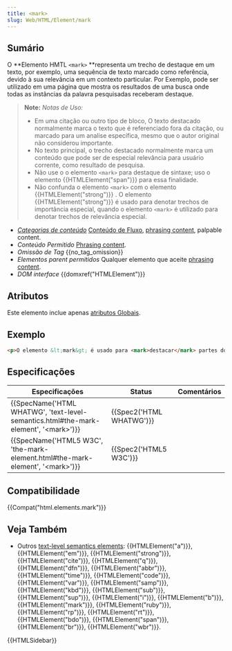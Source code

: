 ```yaml
---
title: <mark>
slug: Web/HTML/Element/mark
---
```


## Sumário

O **Elemento HMTL `<mark>` **representa um trecho de destaque em um texto, por exemplo, uma sequência de texto marcado como referência, devido à sua relevância em um contexto particular. Por Exemplo, pode ser utilizado em uma página que mostra os resultados de uma busca onde todas as instâncias da palavra pesquisadas receberam destaque.

> **Note:** _Notas de Uso:_
>
> - Em uma citação ou outro tipo de bloco, O texto destacado normalmente marca o texto que é referenciado fora da citação, ou marcado para um analise específica, mesmo que o autor original não considerou importante.
> - No texto principal, o trecho destacado normalmente marca um conteúdo que pode ser de especial relevância para usuário corrente, como resultado de pesquisa.
> - Não use o o elemento `<mark>` para destaque de sintaxe; uso o elemento {{HTMLElement("span")}} para essa finalidade.
> - Não confunda o elemento `<mark>` com o elemento {{HTMLElement("strong")}} . O elemento {{HTMLElement("strong")}} é usado para denotar trechos de importância especial, quando o elemento `<mark>` é utilizado para denotar trechos de relevância especial.

- _[Categorias de conteúdo](/pt-BR/docs/HTML/Content_categories)_ [Conteúdo de Fluxo](/pt-BR/docs/HTML/Content_categories#Flow_content), [phrasing content](/pt-BR/docs/HTML/Content_categories#Phrasing_content), palpable content.
- _Conteúdo Permitido_ [Phrasing content](/pt-BR/docs/HTML/Content_categories#Phrasing_content).
- _Omissão de Tag_ {{no_tag_omission}}
- _Elementos parent permitidos_ Qualquer elemento que aceite [phrasing content](/pt-BR/docs/HTML/Content_categories#Phrasing_content).
- _DOM interface_ {{domxref("HTMLElement")}}

## Atributos

Este elemento inclue apenas [atributos Globais](/pt-BR/docs/HTML/Global_attributes).

## Exemplo

```html
<p>O elemento &lt;mark&gt; é usado para <mark>destacar</mark> partes do texto</p>
```

## Especificações

| Especificações                                                                                                           | Status                           | Comentários |
| ------------------------------------------------------------------------------------------------------------------------ | -------------------------------- | ----------- |
| {{SpecName('HTML WHATWG', 'text-level-semantics.html#the-mark-element', '&lt;mark&gt;')}} | {{Spec2('HTML WHATWG')}} |             |
| {{SpecName('HTML5 W3C', 'the-mark-element.html#the-mark-element', '&lt;mark&gt;')}}         | {{Spec2('HTML5 W3C')}}     |             |

## Compatibilidade

{{Compat("html.elements.mark")}}

## Veja Também

- Outros [text-level semantics elements](/pt-BR/docs/HTML/Text-level_semantics_elements): {{HTMLElement("a")}}, {{HTMLElement("em")}}, {{HTMLElement("strong")}}, {{HTMLElement("cite")}}, {{HTMLElement("q")}}, {{HTMLElement("dfn")}}, {{HTMLElement("abbr")}}, {{HTMLElement("time")}}, {{HTMLElement("code")}}, {{HTMLElement("var")}}, {{HTMLElement("samp")}}, {{HTMLElement("kbd")}}, {{HTMLElement("sub")}}, {{HTMLElement("sup")}}, {{HTMLElement("i")}}, {{HTMLElement("b")}}, {{HTMLElement("mark")}}, {{HTMLElement("ruby")}}, {{HTMLElement("rp")}}, {{HTMLElement("rt")}}, {{HTMLElement("bdo")}}, {{HTMLElement("span")}}, {{HTMLElement("br")}}, {{HTMLElement("wbr")}}.

{{HTMLSidebar}}
